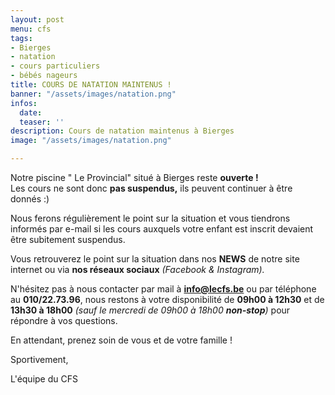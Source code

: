 ```yaml
---
layout: post
menu: cfs
tags:
- Bierges
- natation
- cours particuliers
- bébés nageurs
title: COURS DE NATATION MAINTENUS !
banner: "/assets/images/natation.png"
infos:
  date: 
  teaser: ''
description: Cours de natation maintenus à Bierges
image: "/assets/images/natation.png"

---
```

Notre piscine " Le Provincial" situé à Bierges reste **ouverte !**  
Les cours ne sont donc **pas suspendus,** ils peuvent continuer à être donnés :)

Nous ferons régulièrement le point sur la situation et vous tiendrons informés par e-mail si les cours auxquels votre enfant est inscrit devaient être subitement suspendus.

Vous retrouverez le point sur la situation dans nos **NEWS** de notre site internet ou via **nos réseaux sociaux** _(Facebook & Instagram)._

N'hésitez pas à nous contacter par mail à **info@lecfs.be** ou par téléphone au **010/22.73.96**, nous restons à votre disponibilité de **09h00 à 12h30** et de **13h30 à 18h00** _(sauf le mercredi de 09h00 à 18h00 **non-stop**)_ pour répondre à vos questions.

En attendant, prenez soin de vous et de votre famille !

Sportivement,

L'équipe du CFS